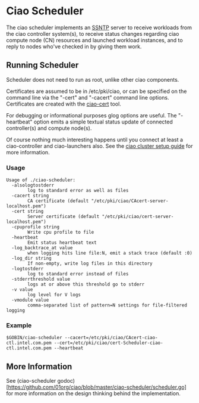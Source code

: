 Ciao Scheduler
==============

The ciao scheduler implements an
[SSNTP](https://github.com/01org/ciao/tree/master/ssntp) server to
receive workloads from the ciao controller system(s), to receive status
changes regarding ciao compute node (CN) resources and launched workload
instances, and to reply to nodes who've checked in by giving them work.


Running Scheduler
-----------------

Scheduler does not need to run as root, unlike other ciao components.

Certificates are assumed to be in /etc/pki/ciao, or can be
specified on the command line via the "-cert" and "-cacert"
command line options.  Certificates are created with the
[ciao-cert](https://github.com/01org/ciao/tree/master/ssntp/ciao-cert)
tool.

For debugging or informational purposes glog options are useful.
The "-heartbeat" option emits a simple textual status update of connected
controller(s) and compute node(s).

Of course nothing much interesting happens until you connect at least
a ciao-controller and ciao-launchers also.  See the [ciao cluster setup
guide]() for more information.

### Usage

```shell
Usage of ./ciao-scheduler:
  -alsologtostderr
    	log to standard error as well as files
  -cacert string
    	CA certificate (default "/etc/pki/ciao/CAcert-server-localhost.pem")
  -cert string
    	Server certificate (default "/etc/pki/ciao/cert-server-localhost.pem")
  -cpuprofile string
    	Write cpu profile to file
  -heartbeat
    	Emit status heartbeat text
  -log_backtrace_at value
    	when logging hits line file:N, emit a stack trace (default :0)
  -log_dir string
    	If non-empty, write log files in this directory
  -logtostderr
    	log to standard error instead of files
  -stderrthreshold value
    	logs at or above this threshold go to stderr
  -v value
    	log level for V logs
  -vmodule value
    	comma-separated list of pattern=N settings for file-filtered logging
```

### Example

```shell
$GOBIN/ciao-scheduler --cacert=/etc/pki/ciao/CAcert-ciao-ctl.intel.com.pem --cert=/etc/pki/ciao/cert-Scheduler-ciao-ctl.intel.com.pem --heartbeat
```

More Information
----------------

See
(ciao-scheduler godoc)[https://github.com/01org/ciao/blob/master/ciao-scheduler/scheduler.go]
for more information on the design thinking behind the implementation.
